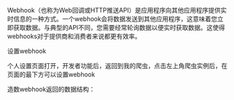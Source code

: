 Webhook（也称为Web回调或HTTP推送API）是应用程序向其他应用程序提供实时信息的一种方式。一个webhook会将数据发送到其他应用程序，这意味着您立即获取数据。与典型的API不同，您需要经常轮询数据以便实时获取数据。这使得webhooks对于提供商和消费者来说都更有效率。

设置webhook

个人设置页面打开，开发者功能后，返回到我的爬虫，点击左上角爬虫实例后，在页面的最下方可以设置webhook





造数webhook返回的数据结构：

